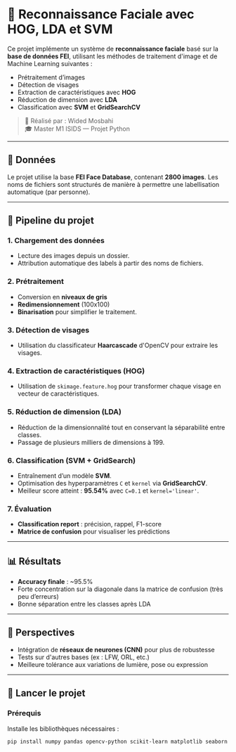 # 🎯 Reconnaissance Faciale avec HOG, LDA et SVM

Ce projet implémente un système de **reconnaissance faciale** basé sur la **base de données FEI**, utilisant les méthodes de traitement d'image et de Machine Learning suivantes :

- Prétraitement d’images
- Détection de visages
- Extraction de caractéristiques avec **HOG**
- Réduction de dimension avec **LDA**
- Classification avec **SVM** et **GridSearchCV**

> 🔬 Réalisé par : Wided Mosbahi  
> 🎓 Master M1 ISIDS — Projet Python

---

## 📁 Données

Le projet utilise la base **FEI Face Database**, contenant **2800 images**. Les noms de fichiers sont structurés de manière à permettre une labellisation automatique (par personne).

---

## 🔧 Pipeline du projet

### 1. **Chargement des données**
- Lecture des images depuis un dossier.
- Attribution automatique des labels à partir des noms de fichiers.

### 2. **Prétraitement**
- Conversion en **niveaux de gris**
- **Redimensionnement** (100x100)
- **Binarisation** pour simplifier le traitement.

### 3. **Détection de visages**
- Utilisation du classificateur **Haarcascade** d'OpenCV pour extraire les visages.

### 4. **Extraction de caractéristiques (HOG)**
- Utilisation de `skimage.feature.hog` pour transformer chaque visage en vecteur de caractéristiques.

### 5. **Réduction de dimension (LDA)**
- Réduction de la dimensionnalité tout en conservant la séparabilité entre classes.
- Passage de plusieurs milliers de dimensions à 199.

### 6. **Classification (SVM + GridSearch)**
- Entraînement d’un modèle **SVM**.
- Optimisation des hyperparamètres `C` et `kernel` via **GridSearchCV**.
- Meilleur score atteint : **95.54%** avec `C=0.1` et `kernel='linear'`.

### 7. **Évaluation**
- **Classification report** : précision, rappel, F1-score
- **Matrice de confusion** pour visualiser les prédictions

---

## 📊 Résultats

- **Accuracy finale** : ~95.5%
- Forte concentration sur la diagonale dans la matrice de confusion (très peu d’erreurs)
- Bonne séparation entre les classes après LDA

---

## 🧠 Perspectives

- Intégration de **réseaux de neurones (CNN)** pour plus de robustesse
- Tests sur d'autres bases (ex : LFW, ORL, etc.)
- Meilleure tolérance aux variations de lumière, pose ou expression

---

## 🚀 Lancer le projet

### Prérequis
Installe les bibliothèques nécessaires :

```bash
pip install numpy pandas opencv-python scikit-learn matplotlib seaborn scikit-image
